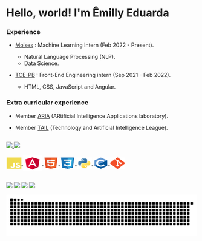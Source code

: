 # Hello, world! I'm Êmilly Eduarda

### Experience

- [Moises](https://moises.ai/) : Machine Learning Intern (Feb 2022 - Present).
    - Natural Language Processing (NLP).
    - Data Science.

- [TCE-PB](https://tce.pb.gov.br/) : Front-End Engineering intern (Sep 2021 - Feb 2022).
    - HTML, CSS, JavaScript and Angular.

### Extra curricular experience

- Member [ARIA](https://aria.ci.ufpb.br/en/sobre/) (ARtificial Intelligence Applications laboratory).

- Member <a href="https://github.com/TailUFPB">TAIL<a> (Technology and Artificial Intelligence League).

##
    

 <div>
  <a href="https://github.com/emillyedu">
  <img height="168em" src="https://github-readme-stats.vercel.app/api?username=emillyedu&show_icons=true&theme=dracula&include_all_commits=true&count_private=true"/>
  <img height="168em" src="https://github-readme-stats.vercel.app/api/top-langs/?username=emillyedu&layout=compact&langs_count=16&theme=dracula"/>
</div>
<div style="display: inline_block"><br>
  <img align="center" alt="emilly-Js" height="30" width="40" src="https://raw.githubusercontent.com/devicons/devicon/master/icons/javascript/javascript-plain.svg">
  <img align="center" alt="emilly-Angular" height="40" width="50" src="https://github.com/emillyedu/emillyedu/blob/main/icons%20md-github/angular.svg">  
  <img align="center" alt="emilly-HTML" height="30" width="40" src="https://raw.githubusercontent.com/devicons/devicon/master/icons/html5/html5-original.svg">
  <img align="center" alt="emilly-CSS" height="30" width="40" src="https://raw.githubusercontent.com/devicons/devicon/master/icons/css3/css3-original.svg">
  <img align="center" alt="emilly-Python" height="30" width="40" src="https://raw.githubusercontent.com/devicons/devicon/master/icons/python/python-original.svg">
  <img align="center" alt="emilly-C" height="30" width="40" src="https://raw.githubusercontent.com/devicons/devicon/master/icons/c/c-original.svg">
  <img align="center" alt="emilly-Git" height="30" width="40" src="https://raw.githubusercontent.com/devicons/devicon/master/icons/git/git-original.svg">
</div>
  
  ##
 
<div> 
  <a href="https://instagram.com/emillyec" target="_blank"><img src="https://img.shields.io/badge/-Instagram-%23E4405F?style=for-the-badge&logo=instagram&logoColor=white" target="_blank"></a>
  <a href="https://www.linkedin.com/in/emilly-eduarda/" target="_blank"><img src="https://img.shields.io/badge/-LinkedIn-%230077B5?style=for-the-badge&logo=linkedin&logoColor=white" target="_blank"></a> 
  <a href="https://codepen.io/emillyedu" target="_blank"><img src="https://img.shields.io/badge/CodePen-%23333?style=for-the-badge&logo=codepen&logoColor=white" target="_blank"></a>
  <a href = "mailto:emillysilvasc@gmail.com"><img src="https://img.shields.io/badge/-Gmail-A52A2A?style=for-the-badge&logo=gmail&logoColor=white" target="_blank"></a>
 
  ![Snake animation](https://github.com/emillyedu/emillyedu/blob/output/github-contribution-grid-snake.svg)
 
</div>
